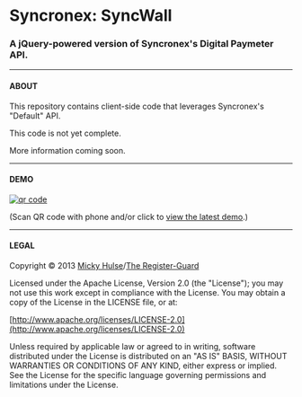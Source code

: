 # Syncronex: SyncWall

### A jQuery-powered version of Syncronex's Digital Paymeter API.

---

#### ABOUT

This repository contains client-side code that leverages Syncronex's "Default" API.

This code is not yet complete.

More information coming soon.

---

#### DEMO

[![qr code](http://chart.apis.google.com/chart?cht=qr&chl=https://github.com/registerguard/syncronex/&chs=240x240)](http://registerguard.github.com/syncronex/demo/)

(Scan QR code with phone and/or click to [view the latest demo](http://registerguard.github.com/syncronex/demo/).)

---

#### LEGAL

Copyright &copy; 2013 [Micky Hulse](http://hulse.me)/[The Register-Guard](http://registerguard.com)

Licensed under the Apache License, Version 2.0 (the "License"); you may not use this work except in compliance with the License. You may obtain a copy of the License in the LICENSE file, or at:

[http://www.apache.org/licenses/LICENSE-2.0](http://www.apache.org/licenses/LICENSE-2.0)

Unless required by applicable law or agreed to in writing, software distributed under the License is distributed on an "AS IS" BASIS, WITHOUT WARRANTIES OR CONDITIONS OF ANY KIND, either express or implied. See the License for the specific language governing permissions and limitations under the License.
